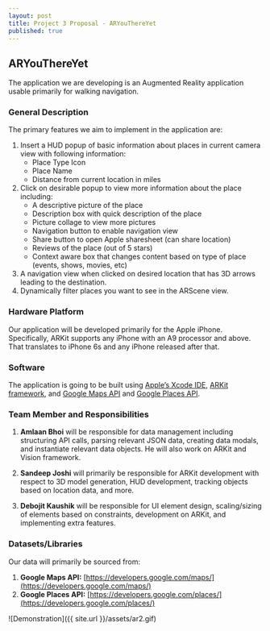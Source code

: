 ```yaml
---
layout: post
title: Project 3 Proposal - ARYouThereYet
published: true
---
```

## ARYouThereYet

The application we are developing is an Augmented Reality application usable primarily for walking navigation. 

### General Description

The primary features we aim to implement in the application are:

1. Insert a HUD popup of basic information about places in current camera view with following information:
	- Place Type Icon
    - Place Name
    - Distance from current location in miles
2. Click on desirable popup to view more information about the place including:
	- A descriptive picture of the place
    - Description box with quick description of the place
    - Picture collage to view more pictures
    - Navigation button to enable navigation view
    - Share button to open Apple sharesheet (can share location)
    - Reviews of the place (out of 5 stars)
    - Context aware box that changes content based on type of place (events, shows, movies, etc)
3. A navigation view when clicked on desired location that has 3D arrows leading to the destination.
4. Dynamically filter places you want to see in the ARScene view.

### Hardware Platform

Our application will be developed primarily for the Apple iPhone. Specifically, ARKit supports any iPhone with an A9 processor and above. That translates to iPhone 6s and any iPhone released after that.

### Software

The application is going to be built using [Apple’s Xcode IDE](https://developer.apple.com/xcode/), [ARKit framework](https://developer.apple.com/documentation/arkit), and [Google Maps API](https://developers.google.com/maps/) and [Google Places API](https://developers.google.com/places/).

### Team Member and Responsibilities

1. **Amlaan Bhoi** will be responsible for data management including structuring API calls, parsing relevant JSON data, creating data modals, and instantiate relevant data objects. He will also work on ARKit and Vision framework.

2. **Sandeep Joshi** will primarily be responsible for ARKit development with respect to 3D model generation, HUD development, tracking objects based on location data, and more.

3. **Debojit Kaushik** will be responsible for UI element design, scaling/sizing of elements based on constraints, development on ARKit, and implementing extra features.

### Datasets/Libraries

Our data will primarily be sourced from:

1. **Google Maps API:** [https://developers.google.com/maps/](https://developers.google.com/maps/)
2. **Google Places API:** [https://developers.google.com/places/](https://developers.google.com/places/)

![Demonstration]({{ site.url }}/assets/ar2.gif)
